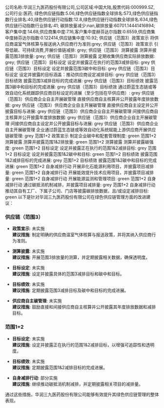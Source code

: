 公司名称:华润三九医药股份有限公司,公司区域:中国大陆,股票代码:000999.SZ,公司行业:医药;        绿色供应链指数:5.06,绿色供应链指数全球排名:573,绿色供应链指数行业排名:40,绿色供应链行动指数:12.8,绿色供应链行动指数全球排名:634,绿色供应链行动指数行业排名:41;        碳排放量减少:nan,碳排放量:60701.14441416894;        客户集中度:14.68,供应商集中度:7.16,客户集中度赫芬达尔指数:0.6559,供应商集中度赫芬达尔指数:0.122414,供应链集中度:10.92;        供应链（范围3）政策宣示 将供应商温室气体核算与报送纳入供应商行为准则:grey;        供应链（范围3）政策宣示 引导低碳、可持续消费,开展价值链减排: grey;        供应链（范围3）测算披露 测算并披露范围3排放量: grey;        供应链（范围3）测算披露 定期收集供应商实际排放数据: grey;        供应链（范围3）目标设定 设定并披露正在执行的范围3减排目标: grey        供应链（范围3）目标设定 设定并披露范围3碳中和目标: grey        供应链（范围3）目标设定 设定并披露的目标涵盖：推动供应商设定减排目标: grey        供应链（范围3）目标绩效 披露范围3减排目标的完成进展: grey        供应链（范围3）目标绩效 披露范围3碳中和目标的完成进展: grey        供应链（范围3）目标绩效 通过蔚蓝生态链或等效自动化系统跟踪供应商目标设定的进展（至少包括在华供应商）: grey        供应链（范围3）供应商企业自主开展碳管理 直接供应商自主核算并公开披露年度排放数据: grey        供应链（范围3）供应商企业自主开展碳管理 直接供应商自主设定并公开披露目标与进展: grey        供应链（范围3）供应商企业自主开展碳管理 间接供应商自主核算并公开披露年度排放数据: grey        供应链（范围3）供应商企业自主开展碳管理 间接供应商自主设定并公开披露目标与进展: grey        供应链（范围3）供应商企业自主开展碳管理 企业通过蔚蓝生态链或等效自动化系统赋能上游供应商开展供应链碳管理: grey        范围1+2 政策宣示 制定企业碳中和配套管理制度: green        范围1+2 测算披露 测算并披露范围1&2排放量: green        范围1+2 测算披露 测算并披露碳强度: green        范围1+2 目标设定 设定并披露正在执行的范围1&2减排目标: grey        范围1+2 目标设定 设定并披露范围1&2碳中和目标: green        范围1+2 目标绩效 披露范围1&2减排目标的完成进展: grey        范围1+2 目标绩效 披露范围1&2碳中和目标的完成进展: green        范围1+2 自身减排行动 开展非化石能源利用项目，并披露项目减排量: green        范围1+2 自身减排行动 开展能效提升技术应用项目，并披露项目减排量: green        范围1+2 自身减排行动 开展能源监测和管理项目: green        范围1+2 自身减排行动 通过碳抵消机制减排，并披露项目减排量: grey        范围1+2 自身减排行动 推动其自有工厂、下属子公司、门店等披露碳排放数据，且/或设定减排目标: green
以下是针对华润三九医药股份有限公司在绿色供应链管理方面的改进建议：

### 供应链（范围3）
- **政策宣示**: 未实施  
  **建议措施**: 制定明确的供应商温室气体核算与报送政策，并将其纳入供应商行为准则。

- **测算披露**: 未实施  
  **建议措施**: 开展范围3排放量的测算，并定期披露相关数据，确保透明度。

- **目标设定**: 未实施  
  **建议措施**: 设定并披露具体的范围3减排目标和碳中和目标。

- **目标绩效**: 未实施  
  **建议措施**: 定期披露范围3减排目标及碳中和目标的完成进展。

- **供应商自主碳管理**: 未实施  
  **建议措施**: 鼓励直接和间接供应商自主核算并公开披露其年度排放数据和减排目标。

### 范围1+2
- **目标设定**: 未实施  
  **建议措施**: 设定并披露正在执行的范围1&2减排目标，以增强可追踪性和透明度。

- **目标绩效**: 未实施  
  **建议措施**: 定期披露范围1&2减排目标的完成进展。

- **自身减排行动**: 部分实施  
  **建议措施**: 继续推动碳抵消机制减排，并定期披露相关项目的减排量。

通过这些措施，华润三九医药股份有限公司能够有效提升其绿色供应链管理的整体表现。